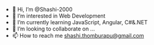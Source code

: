 - 👋 Hi, I’m @Shashi-2000
- 👀 I’m interested in Web Development
- 🌱 I’m currently learning JavaScript, Angular, C#&.NET
- 💞️ I’m looking to collaborate on ...
- 📫 How to reach me shashi.thomburapu@gmail.com

<!---
Shashi-2000/Shashi-2000 is a ✨ special ✨ repository because its `README.md` (this file) appears on your GitHub profile.
You can click the Preview link to take a look at your changes.
--->
